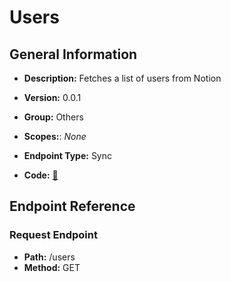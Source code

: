 # Users

## General Information

- **Description:** Fetches a list of users from Notion

- **Version:** 0.0.1
- **Group:** Others
- **Scopes:**: _None_
- **Endpoint Type:** Sync
- **Code:** [🔗](https://github.com/NangoHQ/integration-templates/tree/main/integrations/notion/syncs/users.ts)

## Endpoint Reference

### Request Endpoint

- **Path:** /users
- **Method:** GET
